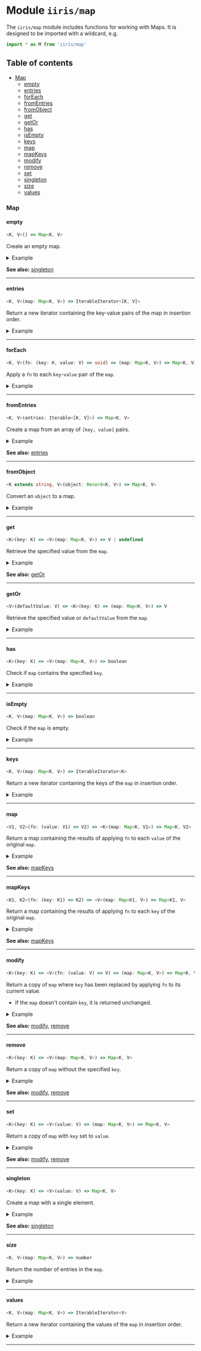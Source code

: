 # Module `iiris/map`

The `iiris/map` module includes functions for working with Maps. It is
designed to be imported with a wildcard, e.g.

```typescript
import * as M from 'iiris/map'
```

## Table of contents

- [Map](#map)
  - [empty](#empty)
  - [entries](#entries)
  - [forEach](#foreach)
  - [fromEntries](#fromentries)
  - [fromObject](#fromobject)
  - [get](#get)
  - [getOr](#getor)
  - [has](#has)
  - [isEmpty](#isempty)
  - [keys](#keys)
  - [map](#map)
  - [mapKeys](#mapkeys)
  - [modify](#modify)
  - [remove](#remove)
  - [set](#set)
  - [singleton](#singleton)
  - [size](#size)
  - [values](#values)

### Map

#### empty

<!-- prettier-ignore-start -->
```typescript
<K, V>() => Map<K, V>
```
<!-- prettier-ignore-end -->

Create an empty map.

<details><summary>Example</summary>

```typescript
M.empty()
// => Map(0) {}
```

</details>

**See also:** [singleton](#singleton)

---

#### entries

<!-- prettier-ignore-start -->
```typescript
<K, V>(map: Map<K, V>) => IterableIterator<[K, V]>
```
<!-- prettier-ignore-end -->

Return a new iterator containing the key-value pairs of the map in insertion order.

<details><summary>Example</summary>

```typescript
M.entries()
// => [Map Entries] { [ 'a', 1 ] }
```

</details>

---

#### forEach

<!-- prettier-ignore-start -->
```typescript
<K, V>(fn: (key: K, value: V) => void) => (map: Map<K, V>) => Map<K, V>
```
<!-- prettier-ignore-end -->

Apply a `fn` to each `key`-`value` pair of the `map`.

<details><summary>Example</summary>

```typescript
M.forEach((k, v) => {
  conso
}, map)
```

</details>

---

#### fromEntries

<!-- prettier-ignore-start -->
```typescript
<K, V>(entries: Iterable<[K, V]>) => Map<K, V>
```
<!-- prettier-ignore-end -->

Create a map from an array of `[key, value]` pairs.

<details><summary>Example</summary>

```typescript
M.fromEntries([
  ['a', 1],
  ['b', 2],
  ['c', 3],
])
// => Map(3) { 'a' => 1, 'b' => 2, 'c' => 3 }
```

</details>

**See also:** [entries](#entries)

---

#### fromObject

<!-- prettier-ignore-start -->
```typescript
<K extends string, V>(object: Record<K, V>) => Map<K, V>
```
<!-- prettier-ignore-end -->

Convert an `object` to a map.

<details><summary>Example</summary>

```typescript
M.fromObject({ a: 1, b: 2, c: 3 })
// => Map(3) { 'a' => 1, 'b' => 2, 'c' => 3 }
```

</details>

---

#### get

<!-- prettier-ignore-start -->
```typescript
<K>(key: K) => <V>(map: Map<K, V>) => V | undefined
```
<!-- prettier-ignore-end -->

Retrieve the specified value from the `map`.

<details><summary>Example</summary>

```typescript
M.get('a', M.singleton('a', 1))
// => 1

M.get('b', M.singleton('a', 1))
// => undefined
```

</details>

**See also:** [getOr](#getor)

---

#### getOr

<!-- prettier-ignore-start -->
```typescript
<V>(defaultValue: V) => <K>(key: K) => (map: Map<K, V>) => V
```
<!-- prettier-ignore-end -->

Retrieve the specified value or `defaultValue` from the `map`.

<details><summary>Example</summary>

```typescript
M.getOr(999, 'a', M.singleton('a', 1))
// => 1

M.getOr(999, 'b', M.singleton('a', 1))
// => 999
```

</details>

---

#### has

<!-- prettier-ignore-start -->
```typescript
<K>(key: K) => <V>(map: Map<K, V>) => boolean
```
<!-- prettier-ignore-end -->

Check if `map` contains the specified `key`.

<details><summary>Example</summary>

```typescript
M.has('a', M.singleton('a', 1))
// => true
```

</details>

---

#### isEmpty

<!-- prettier-ignore-start -->
```typescript
<K, V>(map: Map<K, V>) => boolean
```
<!-- prettier-ignore-end -->

Check if the `map` is empty.

<details><summary>Example</summary>

```typescript
M.isEmpty(M.empty())
// => true
```

</details>

---

#### keys

<!-- prettier-ignore-start -->
```typescript
<K, V>(map: Map<K, V>) => IterableIterator<K>
```
<!-- prettier-ignore-end -->

Return a new iterator containing the keys of the `map` in insertion order.

<details><summary>Example</summary>

```typescript
M.keys(M.singleton('a', 1))
// => [Map Iterator] { 'a' }
```

</details>

---

#### map

<!-- prettier-ignore-start -->
```typescript
<V1, V2>(fn: (value: V1) => V2) => <K>(map: Map<K, V1>) => Map<K, V2>
```
<!-- prettier-ignore-end -->

Return a map containing the results of applying `fn` to each `value` of the
original `map`.

<details><summary>Example</summary>

```typescript
M.map((n) => n + 1, M.fromObject({ a: 1, b: 2, c: 3 }))
// => Map(3) { 'a' => 2, 'b' => 3, 'c' => 4 }
```

</details>

**See also:** [mapKeys](#mapkeys)

---

#### mapKeys

<!-- prettier-ignore-start -->
```typescript
<K1, K2>(fn: (key: K1) => K2) => <V>(map: Map<K1, V>) => Map<K1, V>
```
<!-- prettier-ignore-end -->

Return a map containing the results of applying `fn` to each `key` of the
original `map`.

<details><summary>Example</summary>

```typescript
M.mapKeys((k) => k.toUpperCase(), M.fromObject({ a: 1, b: 2, c: 3 }))
// => Map(3) { 'A' => 1, 'B' => 2, 'C' => 3 }
```

</details>

**See also:** [mapKeys](#mapkeys)

---

#### modify

<!-- prettier-ignore-start -->
```typescript
<K>(key: K) => <V>(fn: (value: V) => V) => (map: Map<K, V>) => Map<K, V>
```
<!-- prettier-ignore-end -->

Return a copy of `map` where `key` has been replaced by applying `fn` to its
current value.

- If the `map` doesn't contain `key`, it is returned unchanged.

<details><summary>Example</summary>

```typescript
M.modify('a', (n) => n + 1, M.singleton('a', 1))
// => Map(1) { 'a' => 2 }
```

</details>

**See also:** [modify](#modify), [remove](#remove)

---

#### remove

<!-- prettier-ignore-start -->
```typescript
<K>(key: K) => <V>(map: Map<K, V>) => Map<K, V>
```
<!-- prettier-ignore-end -->

Return a copy of `map` without the specified `key`.

<details><summary>Example</summary>

```typescript
M.remove('a', M.singleton('a', 1))
// => Map(2) { 'a' => 1, 'b' => 2 }
```

</details>

**See also:** [modify](#modify), [remove](#remove)

---

#### set

<!-- prettier-ignore-start -->
```typescript
<K>(key: K) => <V>(value: V) => (map: Map<K, V>) => Map<K, V>
```
<!-- prettier-ignore-end -->

Return a copy of `map` with `key` set to `value`.

<details><summary>Example</summary>

```typescript
M.set('b', 2, M.singleton('a', 1))
// => Map(2) { 'a' => 1, 'b' => 2 }
```

</details>

**See also:** [modify](#modify), [remove](#remove)

---

#### singleton

<!-- prettier-ignore-start -->
```typescript
<K>(key: K) => <V>(value: V) => Map<K, V>
```
<!-- prettier-ignore-end -->

Create a map with a single element.

<details><summary>Example</summary>

```typescript
M.singleton('a', 1)
// => Map(1) { 'a' => 1 }
```

</details>

**See also:** [singleton](#singleton)

---

#### size

<!-- prettier-ignore-start -->
```typescript
<K, V>(map: Map<K, V>) => number
```
<!-- prettier-ignore-end -->

Return the number of entries in the `map`.

<details><summary>Example</summary>

```typescript
M.size(M.singleton('a', 1)
// => 1
```

</details>

---

#### values

<!-- prettier-ignore-start -->
```typescript
<K, V>(map: Map<K, V>) => IterableIterator<V>
```
<!-- prettier-ignore-end -->

Return a new iterator containing the values of the `map` in insertion order.

<details><summary>Example</summary>

```typescript
M.values(M.singleton('a', 1))
// => [Map Iterator] { 1 }
```

</details>

---

